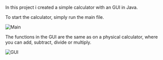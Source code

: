 In this project i created a simple calculator with an GUI in Java.

To start the calculator, simply run the main file.



![Main](https://github.com/gm737/JAVA-CALCULATOR-GUI/assets/174362613/c48c6e30-e575-4f15-8b20-9279f5a03def)


The functions in the GUI are the same as on a physical calculator, where you can add, subtract, divide or multiply.

![GUI](https://github.com/gm737/JAVA-CALCULATOR-GUI/assets/174362613/d726fc78-59b8-4d9e-8bfc-bdc689427e1d)
